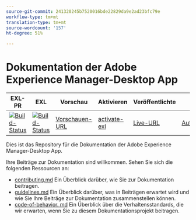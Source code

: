 ```yaml
---
source-git-commit: 241320245b7520016bde22829da9e2ad23bfc79e
workflow-type: tm+mt
translation-type: tm+mt
source-wordcount: '157'
ht-degree: 51%

---
```

# Dokumentation der Adobe Experience Manager-Desktop App

| EXL-PR | EXL | Vorschau | Aktivieren | Veröffentlichte  | Hilfe |
|--- |--- |--- |--- |--- |--- |
| [![Build-Status](https://docs.ci.corp.adobe.com/view/exl-pr/job/experience-manager-desktop-app.en_pr-exl/badge/icon)](https://docs.ci.corp.adobe.com/view/exl-pr/job/experience-manager-desktop-app.en_pr-exl/lastBuild/) | [![Build-Status](https://docs.ci.corp.adobe.com/view/exl-pr/job/experience-manager-desktop-app.en_exl/lastBuild/badge/icon)](https://docs.ci.corp.adobe.com/view/exl-pr/job/experience-manager-desktop-app.en_exl/lastBuild/lastBuild) | [Vorschauen-URL](https://experienceleague.corp.adobe.com/docs/experience-manager-desktop-app/using/introduction.html?lang=en) | [activate-exl](https://docs.ci.corp.adobe.com/job/activate-exl/build/) | [Live-URL](https://experienceleague.adobe.com/docs/experience-manager-desktop-app/using/introduction.html?lang=en) | [Autorenanleitung](https://experienceleague.adobe.com/docs/authoring-guide-exl/using/home.html?lang=en) |

Dies ist das Repository für die Dokumentation der Adobe Experience Manager-Desktop App.

Ihre Beiträge zur Dokumentation sind willkommen. Sehen Sie sich die folgenden Ressourcen an:

* [contributing.md](contributing.md) Ein Überblick darüber, wie Sie zur Dokumentation beitragen.
* [guidelines.md](guidelines.md) Ein Überblick darüber, was in Beiträgen erwartet wird und wie Sie Ihre Beiträge zur Dokumentation zusammenstellen können.
* [code-of-behavior. md](code-of-conduct.md) Ein Überblick über die Verhaltensstandards, die wir erwarten, wenn Sie zu diesem Dokumentationsprojekt beitragen.
